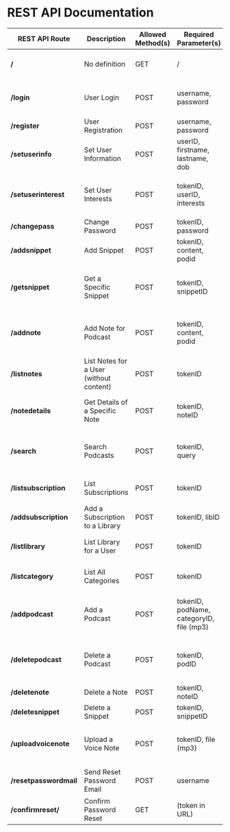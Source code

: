 # REST API Documentation

| REST API Route            | Description                                   | Allowed Method(s) | Required Parameter(s)                       | Expected Return                                                                                     | Note                                      |
|---------------------------|-----------------------------------------------|-------------------|----------------------------------------------|-----------------------------------------------------------------------------------------------------|-------------------------------------------|
| **/**                     | No definition                                 | GET               | /                                            | `{"Status": False, "Detailed Info": "No specified command."}`                                        | /                                         |
| **/login**                | User Login                                    | POST              | username, password                           | `{"Status": True, "Token": token}`                                                                   | Token refers to session token             |
| **/register**             | User Registration                             | POST              | username, password                           | `{"Status": True, "userID": userID}`                                                                 | /                                         |
| **/setuserinfo**          | Set User Information                          | POST              | userID, firstname, lastname, dob             | `{"Status": True, "userID": userID}`                                                                 | /                                         |
| **/setuserinterest**      | Set User Interests                            | POST              | tokenID, userID, interests                   | `{"Status": True, "Detailed Info": "User interests updated successfully"}`                           | `interests` is a comma-separated list     |
| **/changepass**           | Change Password                               | POST              | tokenID, password                            | `{"Status": True, "userID": userID}`                                                                 | /                                         |
| **/addsnippet**           | Add Snippet                                   | POST              | tokenID, content, podid                      | `{"Status": True, "SnippetID": snipID}`                                                              | /                                         |
| **/getsnippet**           | Get a Specific Snippet                        | POST              | tokenID, snippetID                           | `{"snippetContent": snippetContent}`                                                                 | Returns status code **200** on success    |
| **/addnote**              | Add Note for Podcast                          | POST              | tokenID, content, podid                      | `{"Status": True, "noteID": noteID}`                                                                 | Returns status code **201** on success    |
| **/listnotes**            | List Notes for a User (without content)        | POST              | tokenID                                      | `[{"NoteID": noteID, "PodcastID": podID, "DateCreated": dateCreated}]`                               | /                                         |
| **/notedetails**          | Get Details of a Specific Note                | POST              | tokenID, noteID                              | `{"NoteID": noteID, "PodcastID": podID, "Content": content, "DateCreated": dateCreated}`             | /                                         |
| **/search**               | Search Podcasts                               | POST              | tokenID, query                               | `[{"PodcastID": podID, "PodcastName": podName, "PodcastURL": podUrl}]`                               | /                                         |
| **/listsubscription**     | List Subscriptions                            | POST              | tokenID                                      | `[{"LibraryID": libID, "SubscriptionDate": dateOfSub}]`                                              | /                                         |
| **/addsubscription**      | Add a Subscription to a Library               | POST              | tokenID, libID                               | `{"Status": True}`                                                                                   | /                                         |
| **/listlibrary**          | List Library for a User                       | POST              | tokenID                                      | `[{"LibraryID": libraryID, "LibraryName": libraryName}]`                                             | /                                         |
| **/listcategory**         | List All Categories                           | POST              | tokenID                                      | `[{"CategoryID": categoryID, "CategoryName": categoryName}]`                                         | /                                         |
| **/addpodcast**           | Add a Podcast                                 | POST              | tokenID, podName, categoryID, file (mp3)     | `{"Status": True, "PodcastID": podID}`                                                               | Returns status code **201** on success    |
| **/deletepodcast**        | Delete a Podcast                              | POST              | tokenID, podID                               | `{"Status": True}`                                                                                   | Returns status code **200** on success    |
| **/deletenote**           | Delete a Note                                 | POST              | tokenID, noteID                              | `{"Status": True}`                                                                                   | /                                         |
| **/deletesnippet**        | Delete a Snippet                              | POST              | tokenID, snippetID                           | `{"Status": True}`                                                                                   | /                                         |
| **/uploadvoicenote**      | Upload a Voice Note                           | POST              | tokenID, file (mp3)                          | `{"Status": True, "Detailed Info": "File successfully uploaded", "filename": filename}`              | /                                         |
| **/resetpasswordmail**    | Send Reset Password Email                     | POST              | username                                     | `{"Status": True, "Detailed Info": "Reset Password Mail Sent"}`                                      | /                                         |
| **/confirmreset/**<token> | Confirm Password Reset                        | GET               | (token in URL)                               | `{"Status": True, "Detailed Info": "Password reset."}`                                               | /                                         |
